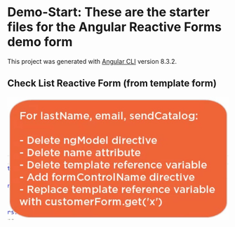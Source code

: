 # Demo-Start: These are the starter files for the Angular Reactive Forms demo form

This project was generated with [Angular CLI](https://github.com/angular/angular-cli) version 8.3.2.

## Check List Reactive Form (from template form)

![Check List Reactive Form](src/images/AngularReactiveFormChecks.jpg?raw=true)
